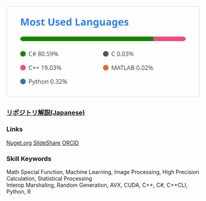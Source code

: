 ![top lang](https://github.com/tk-yoshimura/tk-yoshimura/blob/main/figures/top_lang.svg)
### [**リポジトリ解説(Japanese)**](https://github.com/tk-yoshimura/tk-yoshimura/blob/main/portrait/github_tyoshimura.pdf)  
### Links  
[Nuget.org](https://www.nuget.org/profiles/T.Yoshimura)
[SlideShare](https://www.slideshare.net/TakumaYoshimura2)
[ORCID](https://orcid.org/0000-0001-9224-1757)
### Skill Keywords  
Math Special Function, Machine Learning, Image Processing, High Precision Calculation, Statistical Processing  
Interop Marshaling, Random Generation, AVX, CUDA, C++, C#, C++CLI, Python, R
